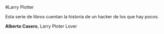 #Larry Plotter

Esta serie de libros cuentan la historia de un hacker de los que hay pocos.

**Alberto Casero**, Larry Ploter Lover